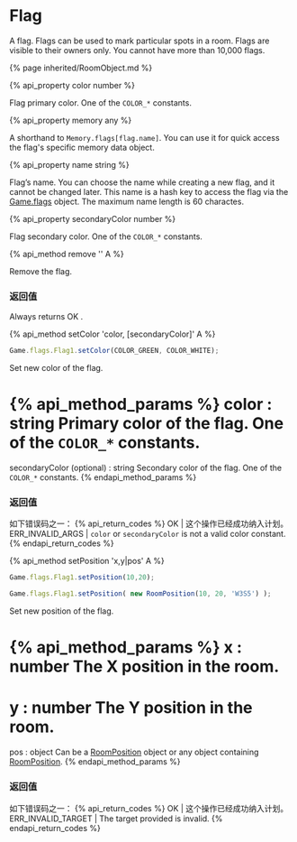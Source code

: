 # Flag

A flag. Flags can be used to mark particular spots in a room. Flags are visible to their owners only. You cannot have more than 10,000 flags.

{% page inherited/RoomObject.md %}
 
{% api_property color number %}

Flag primary color. One of the <code>COLOR_*</code> constants.



{% api_property memory any %}



A shorthand to <code>Memory.flags[flag.name]</code>. You can use it for quick access the flag's specific memory data object.



{% api_property name string %}

 

Flag’s name. You can choose the name while creating a new flag, and it cannot be changed later. This name is a hash key to access the flag via the <a href="#Game.flags">Game.flags</a> object. The maximum name length is 60 charactes.



{% api_property secondaryColor number %}



Flag secondary color. One of the <code>COLOR_*</code> constants.



{% api_method remove '' A %}



Remove the flag.



### 返回值

Always returns
OK
.

{% api_method setColor 'color, [secondaryColor]' A %}

```javascript
Game.flags.Flag1.setColor(COLOR_GREEN, COLOR_WHITE);
```

Set new color of the flag.

{% api_method_params %}
color : string
Primary color of the flag. One of the <code>COLOR_*</code> constants.
===
secondaryColor (optional) : string
Secondary color of the flag. One of the <code>COLOR_*</code> constants.
{% endapi_method_params %}


### 返回值

如下错误码之一：
{% api_return_codes %}
OK | 这个操作已经成功纳入计划。
ERR_INVALID_ARGS | <code>color</code> or <code>secondaryColor</code> is not a valid color constant.
{% endapi_return_codes %}



{% api_method setPosition 'x,y|pos' A %}

```javascript
Game.flags.Flag1.setPosition(10,20);
```

```javascript
Game.flags.Flag1.setPosition( new RoomPosition(10, 20, 'W3S5') );
```

Set new position of the flag.

{% api_method_params %}
x : number
The X position in the room.
===
y : number
The Y position in the room.
===
pos : object
Can be a <a href="#RoomPosition">RoomPosition</a> object or any object containing <a href="#RoomPosition">RoomPosition</a>.
{% endapi_method_params %}


### 返回值

如下错误码之一：
{% api_return_codes %}
OK | 这个操作已经成功纳入计划。
ERR_INVALID_TARGET | The target provided is invalid.
{% endapi_return_codes %}


